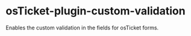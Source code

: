 # osTicket-plugin-custom-validation
Enables the custom validation in the fields  for osTicket forms.
